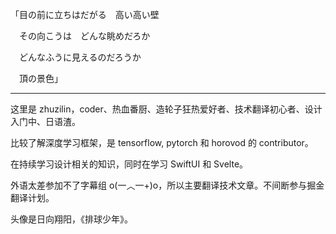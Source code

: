 「目の前に立ちはだがる　高い高い壁

　その向こうは　どんな眺めだろか
 
　どんなふうに見えるのだろうか
 
　頂の景色」

---

这里是 zhuzilin，coder、热血番厨、造轮子狂热爱好者、技术翻译初心者、设计入门中、日语渣。

比较了解深度学习框架，是 tensorflow, pytorch 和 horovod 的 contributor。

在持续学习设计相关的知识，同时在学习 SwiftUI 和 Svelte。

外语太差参加不了字幕组 o(一︿一+)o，所以主要翻译技术文章。不间断参与掘金翻译计划。

头像是日向翔阳，《排球少年》。
